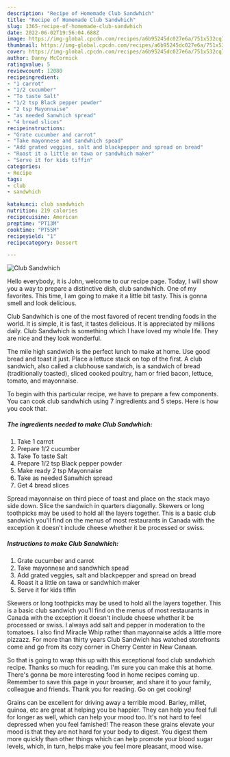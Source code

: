```yaml
---
description: "Recipe of Homemade Club Sandwhich"
title: "Recipe of Homemade Club Sandwhich"
slug: 1365-recipe-of-homemade-club-sandwhich
date: 2022-06-02T19:56:04.688Z
image: https://img-global.cpcdn.com/recipes/a6b95245dc027e6a/751x532cq70/club-sandwhich-recipe-main-photo.jpg
thumbnail: https://img-global.cpcdn.com/recipes/a6b95245dc027e6a/751x532cq70/club-sandwhich-recipe-main-photo.jpg
cover: https://img-global.cpcdn.com/recipes/a6b95245dc027e6a/751x532cq70/club-sandwhich-recipe-main-photo.jpg
author: Danny McCormick
ratingvalue: 5
reviewcount: 12080
recipeingredient:
- "1 carrot"
- "1/2 cucumber"
- "To taste Salt"
- "1/2 tsp Black pepper powder"
- "2 tsp Mayonnaise"
- "as needed Sanwhich spread"
- "4 bread slices"
recipeinstructions:
- "Grate cucumber and carrot"
- "Take mayonnese and sandwhich spead"
- "Add grated veggies, salt and blackpepper and spread on bread"
- "Roast it a little on tawa or sandwhich maker"
- "Serve it for kids tiffin"
categories:
- Recipe
tags:
- club
- sandwhich

katakunci: club sandwhich 
nutrition: 219 calories
recipecuisine: American
preptime: "PT13M"
cooktime: "PT55M"
recipeyield: "1"
recipecategory: Dessert

---
```



![Club Sandwhich](https://img-global.cpcdn.com/recipes/a6b95245dc027e6a/751x532cq70/club-sandwhich-recipe-main-photo.jpg)

Hello everybody, it is John, welcome to our recipe page. Today, I will show you a way to prepare a distinctive dish, club sandwhich. One of my favorites. This time, I am going to make it a little bit tasty. This is gonna smell and look delicious.

Club Sandwhich is one of the most favored of recent trending foods in the world. It is simple, it is fast, it tastes delicious. It is appreciated by millions daily. Club Sandwhich is something which I have loved my whole life. They are nice and they look wonderful.

The mile high sandwich is the perfect lunch to make at home. Use good bread and toast it just. Place a lettuce stack on top of the first. A club sandwich, also called a clubhouse sandwich, is a sandwich of bread (traditionally toasted), sliced cooked poultry, ham or fried bacon, lettuce, tomato, and mayonnaise.


To begin with this particular recipe, we have to prepare a few components. You can cook club sandwhich using 7 ingredients and 5 steps. Here is how you cook that.

<!--inarticleads1-->

##### The ingredients needed to make Club Sandwhich:

1. Take 1 carrot
1. Prepare 1/2 cucumber
1. Take To taste Salt
1. Prepare 1/2 tsp Black pepper powder
1. Make ready 2 tsp Mayonnaise
1. Take as needed Sanwhich spread
1. Get 4 bread slices


Spread mayonnaise on third piece of toast and place on the stack mayo side down. Slice the sandwich in quarters diagonally. Skewers or long toothpicks may be used to hold all the layers together. This is a basic club sandwich you&#39;ll find on the menus of most restaurants in Canada with the exception it doesn&#39;t include cheese whether it be processed or swiss. 

<!--inarticleads2-->

##### Instructions to make Club Sandwhich:

1. Grate cucumber and carrot
1. Take mayonnese and sandwhich spead
1. Add grated veggies, salt and blackpepper and spread on bread
1. Roast it a little on tawa or sandwhich maker
1. Serve it for kids tiffin


Skewers or long toothpicks may be used to hold all the layers together. This is a basic club sandwich you&#39;ll find on the menus of most restaurants in Canada with the exception it doesn&#39;t include cheese whether it be processed or swiss. I always add salt and pepper in moderation to the tomatoes. I also find Miracle Whip rather than mayonnaise adds a little more pizzazz. For more than thirty years Club Sandwich has watched storefronts come and go from its cozy corner in Cherry Center in New Canaan. 

So that is going to wrap this up with this exceptional food club sandwhich recipe. Thanks so much for reading. I'm sure you can make this at home. There's gonna be more interesting food in home recipes coming up. Remember to save this page in your browser, and share it to your family, colleague and friends. Thank you for reading. Go on get cooking!

Grains can be excellent for driving away a terrible mood. Barley, millet, quinoa, etc are great at helping you be happier. They can help you feel full for longer as well, which can help your mood too. It's not hard to feel depressed when you feel famished! The reason these grains elevate your mood is that they are not hard for your body to digest. You digest them more quickly than other things which can help promote your blood sugar levels, which, in turn, helps make you feel more pleasant, mood wise.
